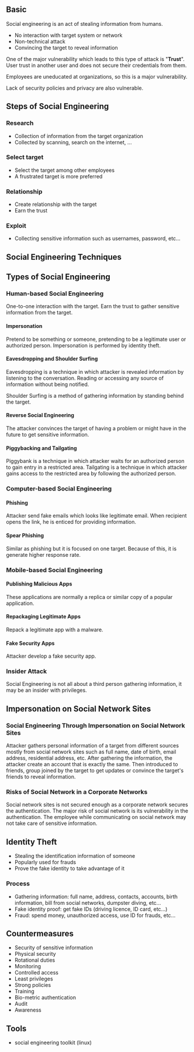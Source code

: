 ## Basic

Social engineering is an act of stealing information from humans.

- No interaction with target system or network
- Non-technical attack
- Convincing the target to reveal information

One of the major vulnerability which leads to this type of attack is "**Trust**".
User trust in another user and does not secure their credentials from them.

Employees are uneducated at organizations, so this is a major vulnerability. 

Lack of security policies and privacy are also vulnerable.

## Steps of Social Engineering

### Research

- Collection of information from the target organization
- Collected by scanning, search on the internet, ...

### Select target

- Select the target among other employees
- A frustrated target is more preferred

### Relationship

- Create relationship with the target
- Earn the trust

### Exploit

- Collecting sensitive information such as usernames, password, etc...

## Social Engineering Techniques

## Types of Social Engineering

### Human-based Social Engineering

One-to-one interaction with the target. Earn the trust to gather sensitive information from the target.

#### Impersonation

Pretend to be something or someone, pretending to be a legitimate user or authorized person.
Impersonation is performed by identity theft.

#### Eavesdropping and Shoulder Surfing

Eavesdropping is a technique in which attacker is revealed information by listening to the conversation.
Reading or accessing any source of information without being notified.

Shoulder Surfing is a method of gathering information by standing behind the target.

#### Reverse Social Engineering

The attacker convinces the target of having a problem or might have in the future to get sensitive information.

#### Piggybacking and Tailgating

Piggybank is a technique in which attacker waits for an authorized person to gain entry in a restricted area.
Tailgating is a technique in which attacker gains access to the restricted area by following the authorized person.

### Computer-based Social Engineering

#### Phishing

Attacker send fake emails which looks like legitimate email. When recipient opens the link, he is enticed for providing information.

#### Spear Phishing

Similar as phishing but it is focused on one target. Because of this, it is generate higher response rate.

### Mobile-based Social Engineering

#### Publishing Malicious Apps

These applications are normally a replica or similar copy of a popular application.

#### Repackaging Legitimate Apps

Repack a legitimate app with a malware.

#### Fake Security Apps

Attacker develop a fake security app.

### Insider Attack

Social Engineering is not all about a third person gathering information, it may be an insider with privileges.

## Impersonation on Social Network Sites

### Social Engineering Through Impersonation on Social Network Sites

Attacker gathers personal information of a target from different sources mostly from social network sites such as full name, date of birth, email address, residential address, etc.
After gathering the information, the attacker create an account that is exactly the same. Then introduced to friends, group joined by the target to get updates or convince the target's friends to reveal information.

### Risks of Social Network in a Corporate Networks

Social network sites is not secured enough as a corporate network secures the authentication.
The major risk of social network is its vulnerability in the authentication.
The employee while communicating on social network may not take care of sensitive information.

## Identity Theft

- Stealing the identification information of someone
- Popularly used for frauds
- Prove the fake identity to take advantage of it

### Process

- Gathering information: full name, address, contacts, accounts, birth information, bill from social networks, dumpster diving, etc...
- Fake identity proof: get fake IDs (driving licence, ID card, etc...)
- Fraud: spend money, unauthorized access, use ID for frauds, etc...

## Countermeasures

- Security of sensitive information
- Physical security
- Rotational duties
- Monitoring
- Controlled access
- Least privileges
- Strong policies
- Training
- Bio-metric authentication
- Audit
- Awareness

## Tools

- social engineering toolkit (linux)
